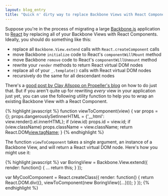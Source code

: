 ```yaml
---
layout: blog_entry
title: "Quick n' dirty way to replace Backbone Views with React Components"
---
```


Suppose you're in the process of migrating a large [Backbone.js][1] application to [React][2] by replacing all of your Backbone Views with React Components. Ideally, you should do something like this:

* replace all `Backbone.View.extend` calls with `React.createComponent` calls
* move Backbone `initialize` code to React's `componentWillMount` method
* move Backbone `remove` code to React's `componentWillUnmount` method
* rewrite your `render` methods to return React virtual DOM nodes
* replace all of your `_.template()` calls with React virtual DOM nodes
* recursively do the same for all descendant nodes

There's a [good post by Clay Allsopp on Propeller's blog][3] on how to do just that. But if you aren't quite up for rewriting *every* view in your application just yet, you can use the following utility function to help you to wrap an existing Backbone View with a React Component.

{% highlight javascript %}
function viewToComponent(view) {
    var props = {};
    props.dangerouslySetInnerHTML = {'__html': view.render().el.innerHTML};
    if (view.id)
        props.id = view.id;
    if (view.className)
        props.className = view.className;
    return React.DOM[view.tagName](props);
}
{% endhighlight %}

The function `viewToComponent` takes a single argument, an instance of a Backbone View, and will return a React virtual DOM node. Here's how you might use it:

{% highlight javascript %}
var BoringView = Backbone.View.extend({
    render: function() {
        ...
        return this;
    }
});

var MyCoolComponent = React.createClass({
    render: function() {
        return React.DOM.div({}, viewToComponent(new BoringView({...})));
    }
});
{% endhighlight %}

[1]: http://backbonejs.org/
[2]: http://facebook.github.io/react/index.html
[3]: https://usepropeller.com/blog/posts/from-backbone-to-react/
